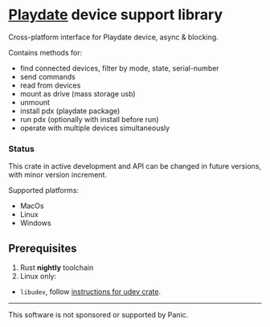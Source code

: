 # [Playdate][playdate-website] device support library

Cross-platform interface for Playdate device, async & blocking.

Contains methods for:
- find connected devices, filter by mode, state, serial-number
- send commands
- read from devices
- mount as drive (mass storage usb)
- unmount
- install pdx (playdate package)
- run pdx (optionally with install before run)
- operate with multiple devices simultaneously


### Status

This crate in active development and API can be changed in future versions, with minor version increment.

Supported platforms:
- MacOs
- Linux
- Windows


## Prerequisites

1. Rust __nightly__ toolchain
2. Linux only:
  - `libudev`, follow [instructions for udev crate][udev-crate-deps].



[playdate-website]: https://play.date
[udev-crate-deps]: https://crates.io/crates/udev#Dependencies





- - -

This software is not sponsored or supported by Panic.
